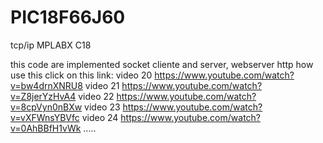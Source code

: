 # PIC18F66J60
tcp/ip MPLABX C18

this code are implemented socket cliente and server, webserver http
how use this click on this link:
video 20
https://www.youtube.com/watch?v=bw4drnXNRU8
video 21
https://www.youtube.com/watch?v=Z8jerYzHvA4
video 22
https://www.youtube.com/watch?v=8cpVyn0nBXw
video 23
https://www.youtube.com/watch?v=vXFWnsYBVfc
video 24
https://www.youtube.com/watch?v=0AhBBfH1vWk
.....
